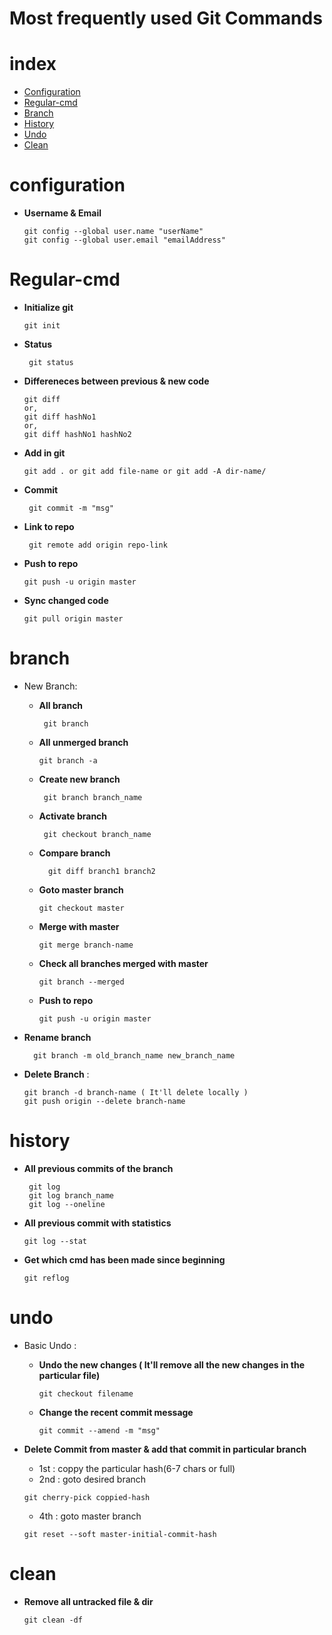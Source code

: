 # Most frequently used Git Commands

# index

+ [Configuration](#configuration)
+ [Regular-cmd](#regular-cmd)
+ [Branch](#branch)
+ [History](#history)
+ [Undo](#undo)
+ [Clean](#clean)

# configuration

+ **Username & Email**

  ```
  git config --global user.name "userName"
  git config --global user.email "emailAddress"
  ```

# Regular-cmd

+ **Initialize git**

  ```
  git init
  ```

+ **Status**

  ```
   git status
  ```

+ **Differeneces between previous & new code**

  ```
  git diff 
  or, 
  git diff hashNo1 
  or, 
  git diff hashNo1 hashNo2
  ```

+ **Add in git**

  ```
  git add . or git add file-name or git add -A dir-name/
  ```

+ **Commit**

  ```
   git commit -m "msg"
  ```

+ **Link to repo**

  ```
   git remote add origin repo-link
  ```

+ **Push to repo**

  ```
  git push -u origin master
  ```

+ **Sync changed code**

  ```
  git pull origin master
  ```

# branch

+ New Branch:

  + **All branch**

    ```
     git branch
    ```
  
  + **All unmerged branch**

    ```
    git branch -a
    ```

  + **Create new branch**

    ```
     git branch branch_name
    ```

  + **Activate branch**

    ```
     git checkout branch_name
    ```
  
  + **Compare branch**
  
    ```
      git diff branch1 branch2
    ```

  + **Goto master branch**

    ```
    git checkout master
    ```

  + **Merge with master**

    ```
    git merge branch-name
    ```

  + **Check all branches merged with master**

    ```
    git branch --merged
    ```

  + **Push to repo**

    ```
    git push -u origin master
    ```

+ **Rename branch**

  ```
    git branch -m old_branch_name new_branch_name
  ```

+ **Delete Branch** :

  ```
  git branch -d branch-name ( It'll delete locally )
  git push origin --delete branch-name

# history

+ **All previous commits of the branch**

  ```
   git log
   git log branch_name
   git log --oneline
  ```

+ **All previous commit with statistics**

  ```
  git log --stat
  ```

+ **Get which cmd has been made since beginning**

  ```
  git reflog
  ```

# undo

+ Basic Undo :
  + **Undo the new changes ( It'll remove all the new changes in the particular file)**

    ```
    git checkout filename
    ```

  + **Change the recent commit message**

    ```
    git commit --amend -m "msg"
    ```

+ **Delete Commit from master & add that commit in particular branch**
  + 1st : coppy the particular hash(6-7 chars or full)
  + 2nd : goto desired branch

  ```
  git cherry-pick coppied-hash
  ```

  + 4th : goto master branch

  ```
  git reset --soft master-initial-commit-hash
  ```

# clean

+ **Remove all untracked file & dir**

  ```
  git clean -df
  ```
